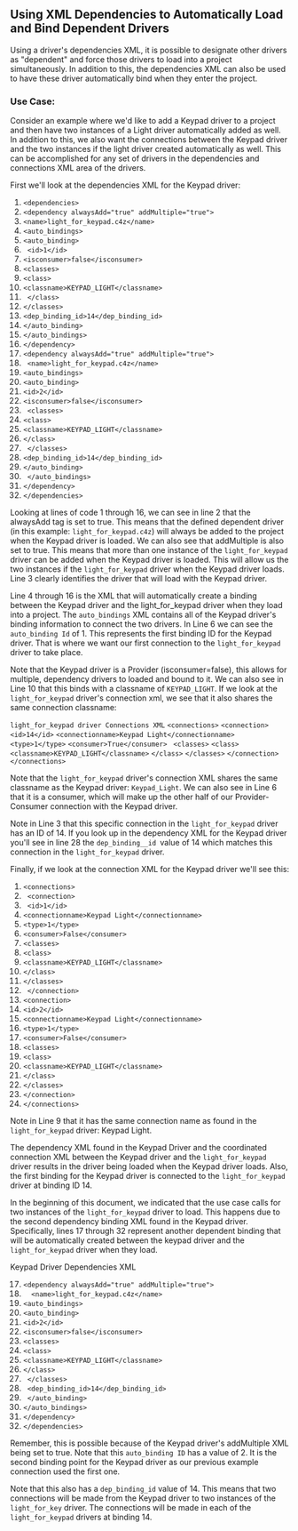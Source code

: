 ## Using XML Dependencies to Automatically Load and Bind Dependent Drivers

Using a driver's dependencies XML, it is possible to designate other drivers as "dependent" and force those drivers to load into a project simultaneously. In addition to this, the dependencies XML can also be used to have these driver automatically bind when they enter the project.

### Use Case:

Consider an example where we'd like to add a Keypad driver to a project and then have two instances of a Light driver automatically added as well. In addition to this, we also want the connections between the Keypad driver and the two instances if the light driver created automatically as well. This can be accomplished for any set of drivers in the dependencies and connections XML area of the drivers.

First we'll look at the dependencies XML for the Keypad driver:


1. `<dependencies>`
2. `<dependency alwaysAdd="true" addMultiple="true">`
3.   `<name>light_for_keypad.c4z</name>`
4.   `<auto_bindings>`
5.   `<auto_binding>`
6.   ` <id>1</id>`
7.    `<isconsumer>false</isconsumer>`
8.    `<classes>`
9.    `<class>`
10.   `<classname>KEYPAD_LIGHT</classname>`
11.   ` </class>`
12.    `</classes>`
13.    `<dep_binding_id>14</dep_binding_id>`
14.    `</auto_binding>`
15.    `</auto_bindings>`
16.    `</dependency>`
17.  `<dependency alwaysAdd="true" addMultiple="true">`
18.   ` <name>light_for_keypad.c4z</name>`
19.    `<auto_bindings>`
20.   `<auto_binding>`
21.    `<id>2</id>`
22.    `<isconsumer>false</isconsumer>`
23.   ` <classes>`
24.    `<class>`
25.   `<classname>KEYPAD_LIGHT</classname>`
26.    `</class>`
27.   ` </classes>`
28.    `<dep_binding_id>14</dep_binding_id>`
29.    `</auto_binding>`
30.   ` </auto_bindings>`
31.    `</dependency>`
32. `</dependencies>`


Looking at lines of code 1 through 16, we can see in line 2 that the alwaysAdd tag is set to true. This means that the defined dependent driver (in this example: `light_for_keypad.c4z`) will always be added to the project when the Keypad driver is loaded. We can also see that addMultiple is also set to true. This means that more than one instance of the `light_for_keypad` driver can be added when the Keypad driver is loaded. This will allow us the two instances if the `light_for_keypad` driver when the Keypad driver loads. Line 3 clearly identifies the driver that will load with the Keypad driver.

Line 4 through 16 is the XML that will automatically create a binding between the Keypad driver and the light_for_keypad driver when they load into a project. The `auto_bindings` XML contains all of the Keypad driver's binding information to connect the two drivers. In Line 6 we can see the `auto_binding Id` of 1. This represents the first binding ID for the Keypad driver. That is where we want our first connection to the `light_for_keypad` driver to take place. 

Note that the Keypad driver is a Provider (isconsumer=false), this allows for multiple, dependency drivers to loaded and bound to it. We can also see in Line 10 that this binds with a classname of `KEYPAD_LIGHT`.  If we look at the `light_for_keypad` driver's connection xml, we  see that it also shares the same connection classname:

`light_for_keypad driver Connections XML`
`<connections>`
`<connection>`
 `<id>14</id>`
 `<connectionname>Keypad Light</connectionname>`
 `<type>1</type>`
 `<consumer>True</consumer>`
` <classes>`
   `<class>`
`<classname>KEYPAD_LIGHT</classname>`
   `</class>`
 `</classes>`
 `</connection>`
`</connections>`

Note that the `light_for_keypad` driver's connection XML shares the same classname as the Keypad driver:  `Keypad_Light`. We can also see in Line 6 that it is a consumer, which will make up the other half of our Provider-Consumer connection with the Keypad driver. 

Note in Line 3 that this specific connection in the `light_for_keypad` driver has an ID of 14. If you look up in the dependency XML for the Keypad driver you'll see in line 28 the `dep_binding__id `value of 14 which matches this connection in the `light_for_keypad` driver. 

Finally, if we look at the connection XML for the Keypad driver we'll see this:



1. `<connections>`
2.    ` <connection>`
3. ` <id>1</id>`
4.  `<connectionname>Keypad Light</connectionname>`
5.  `<type>1</type>`
6.  `<consumer>False</consumer>`
7.  `<classes>`
8.   `<class>`
9.    `<classname>KEYPAD_LIGHT</classname>`
10.   `</class>`
11.  `</classes>`
12. ` </connection>`
13. `<connection>`
14.  `<id>2</id>`
15.   `<connectionname>Keypad Light</connectionname>`
16.   `<type>1</type>`
17.   `<consumer>False</consumer>`
18.   `<classes>`
19.    `<class>`
20. `<classname>KEYPAD_LIGHT</classname>`
21.    `</class>`
22.   `</classes>`
23.   `</connection>`
24. `</connections>`
	 

Note in Line 9 that it has the same connection name as found in the `light_for_keypad` driver: Keypad Light.

The dependency XML found in the Keypad Driver and the coordinated connection XML between the Keypad driver and the `light_for_keypad` driver results in the driver being loaded when the Keypad driver loads. Also, the first binding for the Keypad driver is connected to the `light_for_keypad` driver at binding ID 14.

In the beginning of this document, we indicated that the use case calls for two instances of the `light_for_keypad` driver to load. This happens due to the second dependency binding XML found in the Keypad driver. Specifically, lines 17 through 32 represent another dependent binding that will be automatically created between the keypad driver and the `light_for_keypad` driver when they load.  

Keypad Driver Dependencies XML

17. `<dependency alwaysAdd="true" addMultiple="true">`
18. `  <name>light_for_keypad.c4z</name>`
19.   `<auto_bindings>`
20.  `<auto_binding>`
21.   `<id>2</id>`
22.   `<isconsumer>false</isconsumer>`
23.   `<classes>`
24.   `<class>`
25.  `<classname>KEYPAD_LIGHT</classname>`
26.   `</class>`
27.  ` </classes>`
28.  ` <dep_binding_id>14</dep_binding_id>`
29.  ` </auto_binding>`
30.   `</auto_bindings>`
31.   `</dependency>`
32. `</dependencies>`

Remember, this is possible because of the Keypad driver's addMultiple XML being set to true. Note that this `auto_binding ID` has a value of 2. It is the second binding point for the Keypad driver as our previous example connection used the first one. 

Note that this also has a `dep_binding_id` value of 14. This means that two connections will be made from the Keypad driver to two instances of the `light_for_key` driver. The connections will be made in each of the `light_for_keypad` drivers at binding 14. 